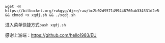 
```
wget -N https://bitbucket.org/rwkgyg/djre/raw/bc2b02d9571499448760ab334331d2e5fe4454f6/xqdj.sh && chmod +x xqdj.sh && ./xqdj.sh
```

进入菜单快捷方式```bash xqdj.sh```


感谢上游端：https://github.com/hello1983/EU
